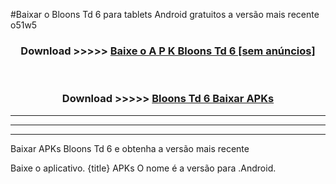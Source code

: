 #Baixar o Bloons Td 6   para tablets Android gratuitos a versão mais recente o51w5


<div align="center">
<h3>Download >>>>> <a href="https://pt-web.web.app/?pt= Bloons Td 6 ">Baixe o A P K Bloons Td 6  [sem anúncios]</a></h3><br>

<h3>Download >>>>> <a href="https://pt-web.web.app/?pt= Bloons Td 6 ">Bloons Td 6  Baixar APKs</a></h3>
</div>

----------------------------------------------------------

----------------------------------------------------------

----------------------------------------------------------

Baixar APKs Bloons Td 6  e obtenha a versão mais recente

Baixe o aplicativo. {title} APKs O nome é a versão para .Android.


